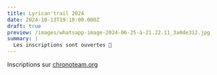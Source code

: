 ```yaml
---
title: Lyrican'trail 2024
date: 2024-10-13T19:10:00.000Z
draft: true
preview: /images/whatsapp-image-2024-06-25-à-21.22.11_3a0de312.jpg
summary: |
  Les inscriptions sont ouvertes 🥳
---
```



Inscriptions sur [chronoteam.org](https://www.chronoteam.org/lyrican-trail-2024/)

